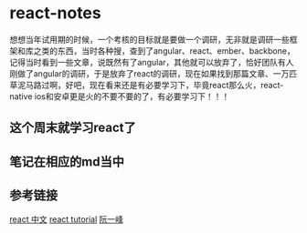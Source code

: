 # react-notes
想想当年试用期的时候，一个考核的目标就是要做一个调研，无非就是调研一些框架和库之类的东西，当时各种搜，查到了angular、react、ember、backbone，记得当时看到一些文章，说既然有了angular，其他就可以放弃了，恰好团队有人刚做了angular的调研，于是放弃了react的调研，现在如果找到那篇文章、一万匹草泥马路过啊，好吧，现在看来还是有必要学习下，毕竟react那么火，react-native ios和安卓更是火的不要不要的了，有必要学习下！！！
## 这个周末就学习react了

## 笔记在相应的md当中


## 参考链接
[react 中文](http://reactjs.cn/react/index.html)
[react tutorial](https://hulufei.gitbooks.io/react-tutorial/content/introduction.html)
[阮一峰](http://www.ruanyifeng.com/blog/2015/03/react.html)
